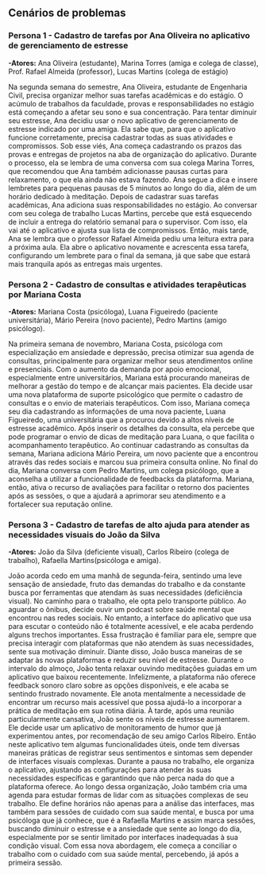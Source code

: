 ## Cenários de problemas<br/>
### Persona 1 - Cadastro de tarefas por Ana Oliveira no aplicativo de gerenciamento de estresse<br/>


**-Atores:** Ana Oliveira (estudante), Marina Torres (amiga e colega de classe), Prof. Rafael Almeida (professor), Lucas Martins (colega de estágio)

  Na segunda semana do semestre, Ana Oliveira, estudante de Engenharia Civil, precisa organizar melhor suas tarefas acadêmicas e do estágio. O acúmulo de trabalhos da faculdade, provas e responsabilidades no estágio está começando a afetar seu sono e sua concentração. Para tentar diminuir seu estresse, Ana decidiu usar o novo aplicativo de gerenciamento de estresse indicado por uma amiga. Ela sabe que, para que o aplicativo funcione corretamente, precisa cadastrar todas as suas atividades e compromissos. Sob esse viés, Ana começa cadastrando os prazos das provas e entregas de projetos na aba de organização do aplicativo. Durante o processo, ela se lembra de uma conversa com sua colega Marina Torres, que recomendou que Ana também adicionasse pausas curtas para relaxamento, o que ela ainda não estava fazendo. Ana segue a dica e insere lembretes para pequenas pausas de 5 minutos ao longo do dia, além de um horário dedicado à meditação. Depois de cadastrar suas tarefas acadêmicas, Ana adiciona suas responsabilidades no estágio. Ao conversar com seu colega de trabalho Lucas Martins, percebe que está esquecendo de incluir a entrega do relatório semanal para o supervisor. Com isso, ela vai até o aplicativo e ajusta sua lista de compromissos. Então, mais tarde, Ana se lembra que o professor Rafael Almeida pediu uma leitura extra para a próxima aula. Ela abre o aplicativo novamente e acrescenta essa tarefa, configurando um lembrete para o final da semana, já que sabe que estará mais tranquila após as entregas mais urgentes.


### Persona 2 - Cadastro de consultas e atividades terapêuticas por Mariana Costa<br/>

**-Atores:** Mariana Costa (psicóloga), Luana Figueiredo (paciente universitária), Mário Pereira (novo paciente), Pedro Martins (amigo psicólogo).<br/>

Na primeira semana de novembro, Mariana Costa, psicóloga com especialização em ansiedade e depressão, precisa otimizar sua agenda de
consultas, principalmente para organizar melhor seus atendimentos online e presenciais. Com o aumento da demanda por apoio emocional, especialmente entre universitários, Mariana está procurando maneiras de melhorar a gestão do tempo e de alcançar mais pacientes. Ela decide usar uma nova plataforma de suporte psicológico que permite o cadastro de consultas e o envio de materiais terapêuticos. Com isso, Mariana começa seu dia cadastrando as informações de uma nova paciente, Luana Figueiredo, uma universitária que a procurou devido a altos níveis de estresse acadêmico. Após inserir os detalhes da consulta, ela percebe que pode programar o envio de dicas de meditação para Luana, o que facilita o acompanhamento terapêutico. Ao continuar cadastrando as consultas da semana, Mariana adiciona Mário Pereira, um novo paciente que a encontrou através das redes sociais e marcou sua primeira consulta online. No final do dia, Mariana conversa com Pedro Martins, um colega psicólogo, que a aconselha a utilizar a funcionalidade de feedbacks da plataforma. Mariana, então, ativa o recurso de avaliações para facilitar o retorno dos pacientes após as sessões, o que a ajudará a aprimorar seu atendimento e a fortalecer sua reputação online.


### Persona 3 - Cadastro de tarefas de alto ajuda para atender as necessidades visuais do João da Silva<br/>

**-Atores:** João da Silva (deficiente visual), Carlos Ribeiro (colega de  trabalho), Rafaella Martins(psicóloga e amiga).<br/>
 
João acorda cedo em uma manhã de segunda-feira, sentindo uma leve sensação de ansiedade, fruto das demandas do trabalho e da constante busca por ferramentas que atendam às suas necessidades (deficiência visual). No caminho para o trabalho, ele opta pelo transporte público. Ao aguardar o ônibus, decide ouvir um podcast sobre saúde mental que encontrou nas redes sociais. No entanto, a interface do aplicativo que usa para escutar o conteúdo não é totalmente acessível, e ele acaba perdendo alguns trechos importantes. Essa frustração é familiar para ele, sempre que precisa interagir com plataformas que não atendem às suas necessidades, sente sua motivação diminuir. Diante disso, João busca maneiras de se adaptar às novas plataformas e reduzir seu nível de estresse. Durante o intervalo do almoço, João tenta relaxar ouvindo meditações guiadas em um aplicativo que baixou recentemente. Infelizmente, a plataforma não oferece feedback sonoro claro sobre as opções disponíveis, e ele acaba se sentindo frustrado novamente. Ele anota mentalmente a necessidade de encontrar um recurso mais acessível que possa ajudá-lo a incorporar a prática de meditação em sua rotina diária. À tarde, após uma reunião particularmente cansativa, João sente os níveis de estresse aumentarem. Ele decide usar um aplicativo de monitoramento de humor que já experimentou antes, por recomendação de seu amigo Carlos Ribeiro. Então neste aplicativo tem algumas funcionalidades úteis, onde tem diversas maneiras práticas de registrar seus sentimentos e sintomas sem depender de interfaces visuais complexas. Durante a pausa no trabalho, ele organiza o aplicativo, ajustando as configurações para atender às suas necessidades específicas e garantindo que não perca nada do que a plataforma oferece. Ao longo dessa organização, João também cria uma agenda para estudar formas de lidar com as situações complexas de seu trabalho. Ele define horários não apenas para a análise das interfaces, mas também para sessões de cuidado com sua saúde mental, e busca por uma psicóloga que já conhece, que é a Rafaella Martins e assim marca sessões, buscando diminuir o estresse e a ansiedade que sente ao longo do dia, especialmente por se sentir limitado por interfaces inadequadas à sua condição visual. Com essa nova abordagem, ele começa a conciliar o trabalho com o cuidado com sua saúde mental, percebendo, já após a primeira sessão.



